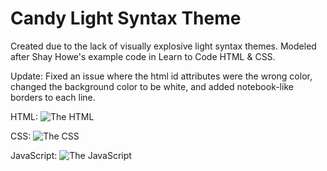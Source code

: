 # Candy Light Syntax Theme

Created due to the lack of visually explosive light syntax themes. Modeled after Shay Howe's example code in Learn to Code HTML & CSS.

Update: Fixed an issue where the html id attributes were the wrong color, changed the background color to be white, and added notebook-like borders to each line.

HTML:
![The HTML](https://github.com/fukusukei/candy-light-syntax/blob/master/img/html.png)

CSS:
![The CSS](https://github.com/fukusukei/candy-light-syntax/blob/master/img/css.png)

JavaScript:
![The JavaScript](https://github.com/fukusukei/candy-light-syntax/blob/master/img/javascript.png)
